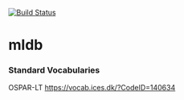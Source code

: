 [![Build Status](https://dev.azure.com/Jesseeyoung/MLDB/_apis/build/status/wetrocks.mldb?branchName=litterTypeAPI)](https://dev.azure.com/Jesseeyoung/MLDB/_build/latest?definitionId=2&branchName=master)

# mldb


### Standard Vocabularies

OSPAR-LT https://vocab.ices.dk/?CodeID=140634
